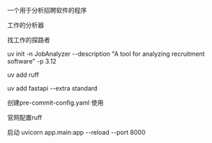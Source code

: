 


一个用于分析招聘软件的程序

工作的分析器

找工作的探路者


uv init -n JobAnalyzer --description "A tool for analyzing recruitment software" -p 3.12

uv add ruff

uv add fastapi --extra standard

创建pre-commit-config.yaml
使用

官网配置ruff





启动
uvicorn app.main:app --reload --port 8000
